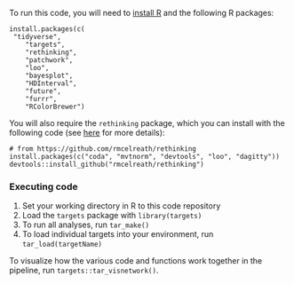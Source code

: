 To run this code, you will need to [install R](https://www.r-project.org/) and the following R packages:
  
```
install.packages(c(
 "tidyverse",
    "targets",
    "rethinking",
    "patchwork",
    "loo",
    "bayesplot",
    "HDInterval",
    "future",
    "furrr",
    "RColorBrewer")
```

You will also require the `rethinking` package, which you can install with the following code (see [here](https://github.com/rmcelreath/rethinking) for more details):
  
  ```
# from https://github.com/rmcelreath/rethinking
install.packages(c("coda", "mvtnorm", "devtools", "loo", "dagitty"))
devtools::install_github("rmcelreath/rethinking")
```

### Executing code

1. Set your working directory in R to this code repository
2. Load the `targets` package with `library(targets)`
3. To run all analyses, run `tar_make()`
4. To load individual targets into your environment, run `tar_load(targetName)`

To visualize how the various code and functions work together in the pipeline, run `targets::tar_visnetwork()`.

